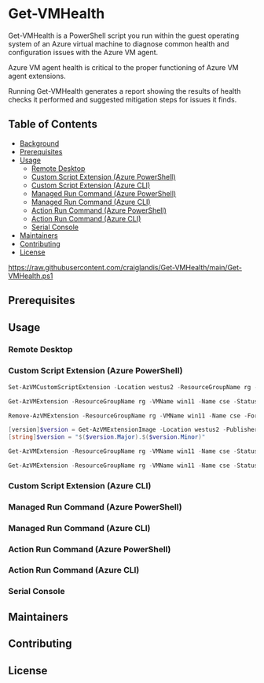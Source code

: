 # Get-VMHealth

Get-VMHealth is a PowerShell script you run within the guest operating system of an Azure virtual machine to diagnose common health and configuration issues with the Azure VM agent.

Azure VM agent health is critical to the proper functioning of Azure VM agent extensions.

Running Get-VMHealth generates a report showing the results of health checks it performed and suggested mitigation steps for issues it finds.

## Table of Contents

- [Background](#background)
- [Prerequisites](#prerequisites)
- [Usage](#usage)
  - [Remote Desktop](#remote-desktop)
  - [Custom Script Extension (Azure PowerShell)](#custom-script-extension-azure-powershell)
  - [Custom Script Extension (Azure CLI)](#custom-script-extension-azure-cli)
  - [Managed Run Command (Azure PowerShell)](#managed-run-command-azure-powershell)
  - [Managed Run Command (Azure CLI)](#managed-run-command-azure-cli)
  - [Action Run Command (Azure PowerShell)](#action-run-command-azure-powershell)
  - [Action Run Command (Azure CLI)](#action-run-command-azure-cli)
  - [Serial Console](#serial-console)
- [Maintainers](#maintainers)
- [Contributing](#contributing)
- [License](#license)

https://raw.githubusercontent.com/craiglandis/Get-VMHealth/main/Get-VMHealth.ps1

## Prerequisites

## Usage

### Remote Desktop

### Custom Script Extension (Azure PowerShell)

```powershell
Set-AzVMCustomScriptExtension -Location westus2 -ResourceGroupName rg -VMName win11 -Name cse -FileUri https://raw.githubusercontent.com/craiglandis/Get-VMHealth/main/Get-VMHealth.ps1 -Run Get-VMHealth.ps1 -TypeHandlerVersion 1.10 -ForceRerun (Get-Date).Ticks
```

```powershell
Get-AzVMExtension -ResourceGroupName rg -VMName win11 -Name cse -Status
```

```powershell
Remove-AzVMExtension -ResourceGroupName rg -VMName win11 -Name cse -Force
```

```powershell
[version]$version = Get-AzVMExtensionImage -Location westus2 -PublisherName Microsoft.Compute -Type CustomScriptExtension | Sort-Object {[version]$_.Version} | Select-Object -ExpandProperty Version -Last 1
[string]$version = "$($version.Major).$($version.Minor)"
```

```powershell
Get-AzVMExtension -ResourceGroupName rg -VMName win11 -Name cse -Status | select -ExpandProperty SubStatuses | where code -match 'stdout' | select -ExpandProperty Message
```

```powershell
Get-AzVMExtension -ResourceGroupName rg -VMName win11 -Name cse -Status | select -ExpandProperty SubStatuses | where code -match 'stderr' | select -ExpandProperty Message
```

### Custom Script Extension (Azure CLI)

### Managed Run Command (Azure PowerShell)

### Managed Run Command (Azure CLI)

### Action Run Command (Azure PowerShell)

### Action Run Command (Azure CLI)

### Serial Console

## Maintainers

## Contributing

## License
